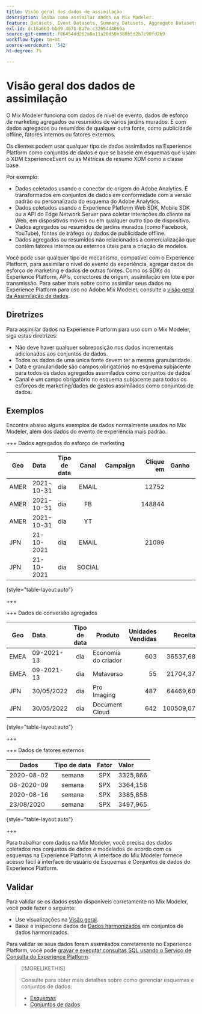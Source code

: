 ```yaml
---
title: Visão geral dos dados de assimilação
description: Saiba como assimilar dados na Mix Modeler.
feature: Datasets, Event Datasets, Summary Datasets, Aggregate Datasets
exl-id: dc16a601-bbd9-467b-8a7e-c32654d4069a
source-git-commit: f86454dd262a0a11a20d58e380b5d2b7c90fd2b9
workflow-type: tm+mt
source-wordcount: '542'
ht-degree: 7%

---
```


# Visão geral dos dados de assimilação

O Mix Modeler funciona com dados de nível de evento, dados de esforço de marketing agregados ou resumidos de vários jardins murados. E com dados agregados ou resumidos de qualquer outra fonte, como publicidade offline, fatores internos ou fatores externos.

Os clientes podem usar qualquer tipo de dados assimilados na Experience Platform como conjuntos de dados e que se baseie em esquemas que usam o XDM ExperienceEvent ou as Métricas de resumo XDM como a classe base.

Por exemplo:

* Dados coletados usando o conector de origem do Adobe Analytics. E transformados em conjuntos de dados em conformidade com a versão padrão ou personalizada do esquema do Adobe Analytics.
* Dados coletados usando o Experience Platform Web SDK, Mobile SDK ou a API do Edge Network Server para coletar interações do cliente na Web, em dispositivos móveis ou em qualquer outro tipo de dispositivo.
* Dados agregados ou resumidos de jardins murados (como Facebook, YouTube), fontes de tráfego ou dados de publicidade offline.
* Dados agregados ou resumidos não relacionados à comercialização que contêm fatores internos ou externos úteis para a criação de modelos.

Você pode usar qualquer tipo de mecanismo, compatível com o Experience Platform, para assimilar o nível do evento da experiência, agregar dados de esforço de marketing e dados de outras fontes. Como os SDKs do Experience Platform, APIs, conectores de origem, assimilação em lote e por transmissão. Para saber mais sobre como assimilar seus dados no Experience Platform para uso no Adobe Mix Modeler, consulte a [visão geral da Assimilação de dados](https://experienceleague.adobe.com/pt-br/docs/experience-platform/ingestion/home).

## Diretrizes

Para assimilar dados na Experience Platform para uso com o Mix Modeler, siga estas diretrizes:

* Não deve haver qualquer sobreposição nos dados incrementais adicionados aos conjuntos de dados.
* Todos os dados de uma única fonte devem ter a mesma granularidade.
* Data e granularidade são campos obrigatórios no esquema subjacente para todos os dados agregados assimilados como conjuntos de dados
* Canal é um campo obrigatório no esquema subjacente para todos os esforços de marketing/dados de gastos assimilados como conjuntos de dados.


## Exemplos

Encontre abaixo alguns exemplos de dados normalmente usados no Mix Modeler, além dos dados do evento de experiência mais padrão.

+++ Dados agregados do esforço de marketing

| Geo | Data | Tipo de data | Canal | Campaign | Clique em | Ganho | Engajamento | impressão | Abrir | Próprio | Enviado | Gastos |
|---|:--|---|:---:|---|--:|---|--:|---|---|---|--:|--:|
| AMER | 2021-10-31 | dia | EMAIL | | 12752 | | | | | | 1132945 | |
| AMER | 2021-10-31 | dia | FB | | 148844 | | | | | | | 42111 |
| AMER | 2021-10-31 | dia | YT | | | | 2314452 | | | | | 10540 |
| JPN | 21-10-2021 | dia | EMAIL | | 21089 | | | | | | 3283626 | |
| JPN | 21-10-2021 | dia | SOCIAL | | | | 621 | | | | | 74512 |

{style="table-layout:auto"}

+++

+++ Dados de conversão agregados

| Geo | Data | Tipo de data | Produto | Unidades Vendidas | Receita |
|---|:---|:---:|---|--:|--:|
| EMEA | 09-2021-13 | dia | Economia do criador | 603 | 36537,68 |
| EMEA | 09-2021-13 | dia | Metaverso | 55 | 21704,37 |
| JPN | 30/05/2022 | dia | Pro Imaging | 487 | 64469,60 |
| JPN | 30/05/2022 | dia | Document Cloud | 642 | 100509,07 |

{style="table-layout:auto"}

+++

+++ Dados de fatores externos

| Dados | Tipo de data | Fator | Valor |
|---|:---:|:---:|:---|
| 2020-08-02 | semana | SPX | 3325,866 |
| 08-2020-09 | semana | SPX | 3364,158 |
| 2020-08-16 | semana | SPX | 3385,858 |
| 23/08/2020 | semana | SPX | 3497,965 |

{style="table-layout:auto"}

+++

Para trabalhar com dados na Mix Modeler, você precisa dos dados coletados nos conjuntos de dados e modelados de acordo com os esquemas na Experience Platform. A interface do Mix Modeler fornece acesso fácil à interface do usuário de Esquemas e Conjuntos de dados do Experience Platform.


## Validar

Para validar se os dados estão disponíveis corretamente no Mix Modeler, você pode fazer o seguinte:

* Use visualizações na [Visão geral](/help/overview.md).
* Baixe e inspecione dados de [Dados harmonizados](/help/harmonize-data/overview.md) em conjuntos de dados harmonizados.

Para validar se seus dados foram assimilados corretamente no Experience Platform, você pode [gravar e executar consultas SQL usando o Serviço de Consulta do Experience Platform](https://experienceleague.adobe.com/pt-br/docs/experience-platform/query/home).


>[!MORELIKETHIS]
>
>Consulte para obter mais detalhes sobre como gerenciar esquemas e conjuntos de dados:
>
>* [Esquemas](schemas.md)
>* [Conjuntos de dados](datasets.md)
